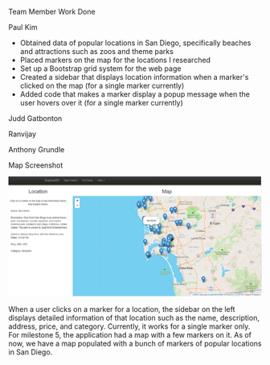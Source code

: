 Team Member Work Done

Paul Kim
- Obtained data of popular locations in San Diego, specifically beaches and attractions such as zoos and theme parks
- Placed markers on the map for the locations I researched
- Set up a Bootstrap grid system for the web page
- Created a sidebar that displays location information when a marker's clicked on the map (for a single marker currently)
- Added code that makes a marker display a popup message when the user hovers over it (for a single marker currently)

Judd Gatbonton

Ranvijay

Anthony Grundle

Map Screenshot

![Map Screenshot](/exploreSD/images/milestone7_screenshot.jpg?raw=true)

When a user clicks on a marker for a location, the sidebar on the left displays detailed information
of that location such as the name, description, address, price, and category. Currently, it works
for a single marker only. For milestone 5, the application had a map with a few markers on it.
As of now, we have a map populated with a bunch of markers of popular locations in San Diego.
